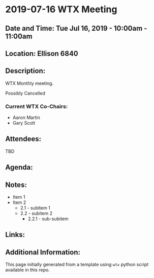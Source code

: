 # 2019-07-16 WTX Meeting
## Date and Time: Tue Jul 16, 2019 - 10:00am - 11:00am
## Location: Ellison 6840

## Description:
WTX Monthly meeting.

Possibly Cancelled

### Current WTX Co-Chairs:
* Aaron Martin
* Gary Scott

## Attendees:
TBD

## Agenda:

## Notes:
* Item 1
* Item 2
  * 2.1 - subitem 1
  * 2.2 - subitem 2
    * 2.2.1 - sub-subitem

## Links:

## Additional Information:
This page initially generated from a template using `wtx` python script available in this repo.

